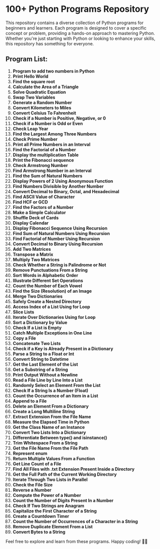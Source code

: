 # 100+ Python Programs Repository

This repository contains a diverse collection of Python programs for beginners and learners. Each program is designed to cover a specific concept or problem, providing a hands-on approach to mastering Python. Whether you're just starting with Python or looking to enhance your skills, this repository has something for everyone.

## Program List:

1. **Program to add two numbers in Python**
2. **Print Hello World**
3. **Find the square root**
4. **Calculate the Area of a Triangle**
5. **Solve Quadratic Equation**
6. **Swap Two Variables**
7. **Generate a Random Number**
8. **Convert Kilometers to Miles**
9. **Convert Celsius To Fahrenheit**
10. **Check if a Number is Positive, Negative, or 0**
11. **Check if a Number is Odd or Even**
12. **Check Leap Year**
13. **Find the Largest Among Three Numbers**
14. **Check Prime Number**
15. **Print all Prime Numbers in an Interval**
16. **Find the Factorial of a Number**
17. **Display the multiplication Table**
18. **Print the Fibonacci sequence**
19. **Check Armstrong Number**
20. **Find Armstrong Number in an Interval**
21. **Find the Sum of Natural Numbers**
22. **Display Powers of 2 Using Anonymous Function**
23. **Find Numbers Divisible by Another Number**
24. **Convert Decimal to Binary, Octal, and Hexadecimal**
25. **Find ASCII Value of Character**
26. **Find HCF or GCD**
27. **Find the Factors of a Number**
28. **Make a Simple Calculator**
29. **Shuffle Deck of Cards**
30. **Display Calendar**
31. **Display Fibonacci Sequence Using Recursion**
32. **Find Sum of Natural Numbers Using Recursion**
33. **Find Factorial of Number Using Recursion**
34. **Convert Decimal to Binary Using Recursion**
35. **Add Two Matrices**
36. **Transpose a Matrix**
37. **Multiply Two Matrices**
38. **Check Whether a String is Palindrome or Not**
39. **Remove Punctuations From a String**
40. **Sort Words in Alphabetic Order**
41. **Illustrate Different Set Operations**
42. **Count the Number of Each Vowel**
43. **Find the Size (Resolution) of an Image**
44. **Merge Two Dictionaries**
45. **Safely Create a Nested Directory**
46. **Access Index of a List Using for Loop**
47. **Slice Lists**
48. **Iterate Over Dictionaries Using for Loop**
49. **Sort a Dictionary by Value**
50. **Check If a List is Empty**
51. **Catch Multiple Exceptions in One Line**
52. **Copy a File**
53. **Concatenate Two Lists**
54. **Check if a Key is Already Present in a Dictionary**
55. **Parse a String to a Float or Int**
56. **Convert String to Datetime**
57. **Get the Last Element of the List**
58. **Get a Substring of a String**
59. **Print Output Without a Newline**
60. **Read a File Line by Line Into a List**
61. **Randomly Select an Element From the List**
62. **Check If a String Is a Number (Float)**
63. **Count the Occurrence of an Item in a List**
64. **Append to a File**
65. **Delete an Element From a Dictionary**
66. **Create a Long Multiline String**
67. **Extract Extension From the File Name**
68. **Measure the Elapsed Time in Python**
69. **Get the Class Name of an Instance**
70. **Convert Two Lists Into a Dictionary**
71. **Differentiate Between type() and isinstance()**
72. **Trim Whitespace From a String**
73. **Get the File Name From the File Path**
74. **Represent enum**
75. **Return Multiple Values From a Function**
76. **Get Line Count of a File**
77. **Find All Files with .txt Extension Present Inside a Directory**
78. **Get the Full Path of the Current Working Directory**
79. **Iterate Through Two Lists in Parallel**
80. **Check the File Size**
81. **Reverse a Number**
82. **Compute the Power of a Number**
83. **Count the Number of Digits Present In a Number**
84. **Check If Two Strings are Anagram**
85. **Capitalize the First Character of a String**
86. **Create a Countdown Timer**
87. **Count the Number of Occurrences of a Character in a String**
88. **Remove Duplicate Element From a List**
89. **Convert Bytes to a String**

Feel free to explore and learn from these programs. Happy coding! 🚀🐍
